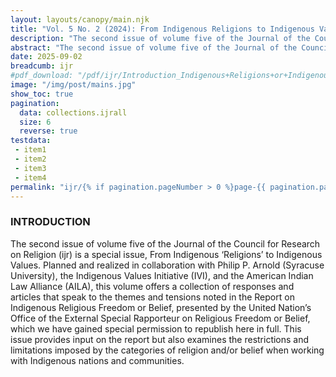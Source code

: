 ```yaml
---
layout: layouts/canopy/main.njk
title: "Vol. 5 No. 2 (2024): From Indigenous Religions to Indigenous Values"
description: "The second issue of volume five of the Journal of the Council for Research on Religion (ijr) is a special issue,  From Indigenous ‘Religions’ to Indigenous Values. Planned and realized in collaboration with Philip P. Arnold (Syracuse University)"
abstract: "The second issue of volume five of the Journal of the Council for Research on Religion (ijr) is a special issue,  From Indigenous ‘Religions’ to Indigenous Values. Planned and realized in collaboration with Philip P. Arnold (Syracuse University), the Indigenous Values Initiative (IVI), and the American Indian Law Alliance (AILA), this volume offers a collection of responses and articles that speak to the themes and tensions noted in the Report on Indigenous Religious Freedom or Belief, presented by the United Nation’s Office of the External Special Rapporteur on Religious Freedom or Belief, which we have gained special permission to republish here in full."
date: 2025-09-02
breadcumb: ijr
#pdf_download: "/pdf/ijr/Introduction_Indigenous+Religions+or+Indigenous+Values_FINAL.pdf"
image: "/img/post/mains.jpg"
show_toc: true
pagination:
  data: collections.ijrall
  size: 6
  reverse: true
testdata:
 - item1
 - item2
 - item3
 - item4
permalink: "ijr/{% if pagination.pageNumber > 0 %}page-{{ pagination.pageNumber + 1 }}/{% endif %}index.html"
---
```


### INTRODUCTION

The second issue of volume five of the Journal of the Council for Research on Religion (ijr) is a special issue,  From Indigenous ‘Religions’ to Indigenous Values. Planned and realized in collaboration with Philip P. Arnold (Syracuse University), the Indigenous Values Initiative (IVI), and the American Indian Law Alliance (AILA), this volume offers a collection of responses and articles that speak to the themes and tensions noted in the Report on Indigenous Religious Freedom or Belief, presented by the United Nation’s Office of the External Special Rapporteur on Religious Freedom or Belief, which we have gained special permission to republish here in full. This issue provides input on the report but also examines the restrictions and limitations imposed by the categories of religion and/or belief when working with Indigenous nations and communities.
